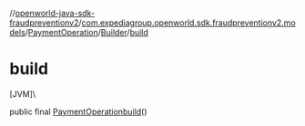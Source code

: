 //[openworld-java-sdk-fraudpreventionv2](../../../../index.md)/[com.expediagroup.openworld.sdk.fraudpreventionv2.models](../../index.md)/[PaymentOperation](../index.md)/[Builder](index.md)/[build](build.md)

# build

[JVM]\

public final [PaymentOperation](../index.md)[build](build.md)()
